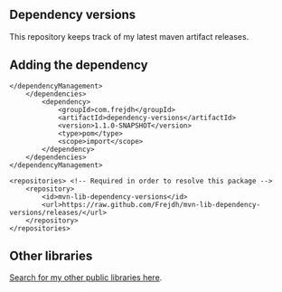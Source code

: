 Dependency versions
-
This repository keeps track of my latest maven artifact releases.

## Adding the dependency
```
</dependencyManagement>
    </dependencies>
        <dependency>
            <groupId>com.frejdh</groupId>
            <artifactId>dependency-versions</artifactId>
            <version>1.1.0-SNAPSHOT</version>
            <type>pom</type>
            <scope>import</scope>
        </dependency>
    </dependencies>
</dependencyManagement>

<repositories> <!-- Required in order to resolve this package -->
    <repository>
        <id>mvn-lib-dependency-versions</id>
        <url>https://raw.github.com/Frejdh/mvn-lib-dependency-versions/releases/</url>
    </repository>
</repositories>
```

## Other libraries
[Search for my other public libraries here](https://github.com/search?q=Frejdh%2Fmvn-lib-).
